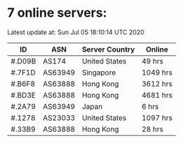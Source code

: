 # 7 online servers:

Latest update at: Sun Jul 05 18:10:14 UTC 2020

| ID | ASN | Server Country | Online |
| -- | --- | -------------- | ------ |
| #.D09B | AS174 | United States | 49 hrs |
| #.7F1D | AS63949 | Singapore | 1049 hrs |
| #.B6F8 | AS63888 | Hong Kong | 3612 hrs |
| #.BD3E | AS63888 | Hong Kong | 4681 hrs |
| #.2A79 | AS63949 | Japan | 6 hrs |
| #.1278 | AS23033 | United States | 1097 hrs |
| #.33B9 | AS63888 | Hong Kong | 28 hrs |

